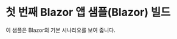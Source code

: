 # <a name="build-your-first-blazor-app-sample-blazor"></a>첫 번째 Blazor 앱 샘플(Blazor) 빌드

이 샘플은 Blazor의 기본 시나리오를 보여 줍니다.
